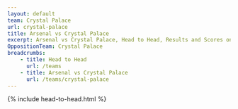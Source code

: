 ```yaml
---
layout: default
team: Crystal Palace
url: crystal-palace
title: Arsenal vs Crystal Palace
excerpt: Arsenal vs Crystal Palace, Head to Head, Results and Scores on History of Arsenal Football Club
OppositionTeam: Crystal Palace
breadcrumbs:
    - title: Head to Head
      url: /teams
    - title: Arsenal vs Crystal Palace
      url: /teams/crystal-palace
---
```


{% include head-to-head.html %}